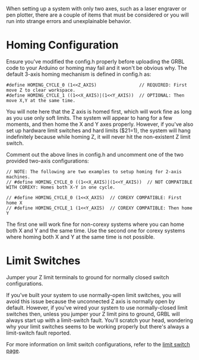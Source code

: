 When setting up a system with only two axes, such as a laser engraver or pen plotter, there are a couple of items that must be considered or you will run into strange errors and unexplainable behavior.

# Homing Configuration

Ensure you've modified the config.h properly before uploading the GRBL code to your Arduino or homing may fail and it won't be obvious why. The default 3-axis homing mechanism is defined in config.h as:

```
#define HOMING_CYCLE_0 (1<<Z_AXIS)                // REQUIRED: First move Z to clear workspace.
#define HOMING_CYCLE_1 ((1<<X_AXIS)|(1<<Y_AXIS))  // OPTIONAL: Then move X,Y at the same time.
```

You will note here that the Z axis is homed first, which will work fine as long as you use only soft limits. The system will appear to hang for a few moments, and then home the X and Y axes properly. However, if you've also set up hardware limit switches and hard limits ($21=1), the system will hang indefinitely because while homing Z, it will never hit the non-existent Z limit switch. 

Comment out the above lines in config.h and uncomment one of the two provided two-axis configurations:

```
// NOTE: The following are two examples to setup homing for 2-axis machines.
// #define HOMING_CYCLE_0 ((1<<X_AXIS)|(1<<Y_AXIS))  // NOT COMPATIBLE WITH COREXY: Homes both X-Y in one cycle. 

// #define HOMING_CYCLE_0 (1<<X_AXIS)  // COREXY COMPATIBLE: First home X
// #define HOMING_CYCLE_1 (1<<Y_AXIS)  // COREXY COMPATIBLE: Then home Y
```

The first one will work fine for non-corexy systems where you can home both X and Y and the same time. Use the second one for corexy systems where homing both X and Y at the same time is not possible.

# Limit Switches

Jumper your Z limit terminals to ground for normally closed switch configurations.

If you've built your system to use normally-open limit switches, you will avoid this issue because the unconnected Z axis is normally open by default. However, if you've wired your system to use normally-closed limit switches then, unless you jumper your Z limit pins to ground, GRBL will always start up with a limit-switch fault. You'll scratch your head, wondering why your limit switches seems to be working properly but there's always a limit-switch fault reported. 

For more information on limit switch configurations, refer to the [limit switch page](https://github.com/gnea/grbl/wiki/Wiring-Limit-Switches).